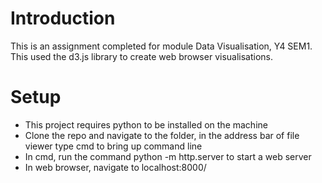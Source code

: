 # Introduction
This is an assignment completed for module Data Visualisation, Y4 SEM1. This used the d3.js library to create web browser visualisations.

# Setup
- This project requires python to be installed on the machine
- Clone the repo and navigate to the folder, in the address bar of file viewer type cmd to bring up command line
- In cmd, run the command python -m http.server to start a web server
- In web browser, navigate to localhost:8000/
